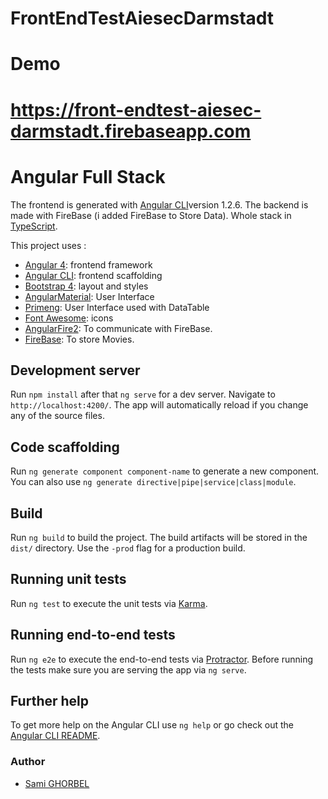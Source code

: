 # FrontEndTestAiesecDarmstadt

# Demo 
# https://front-endtest-aiesec-darmstadt.firebaseapp.com


# Angular Full Stack
The frontend is generated with [Angular CLI](https://github.com/angular/angular-cli)version 1.2.6. The backend is made with FireBase (i added FireBase to Store Data). Whole stack in [TypeScript](https://www.typescriptlang.org).

This project uses :

* [Angular 4](https://angular.io): frontend framework
* [Angular CLI](https://cli.angular.io): frontend scaffolding
* [Bootstrap 4](http://www.getbootstrap.com): layout and styles
* [AngularMaterial](https://material.angular.io): User Interface
* [Primeng](https://www.primefaces.org/primeng/#/): User Interface used with DataTable 
* [Font Awesome](http://fontawesome.io): icons
* [AngularFire2](https://github.com/angular/angularfire2): To communicate with FireBase.
* [FireBase](https://firebase.google.com):  To store Movies.


## Development server

Run `npm install`  after that `ng serve` for a dev server. Navigate to `http://localhost:4200/`. The app will automatically reload if you change any of the source files.

## Code scaffolding

Run `ng generate component component-name` to generate a new component. You can also use `ng generate directive|pipe|service|class|module`.

## Build

Run `ng build` to build the project. The build artifacts will be stored in the `dist/` directory. Use the `-prod` flag for a production build.

## Running unit tests

Run `ng test` to execute the unit tests via [Karma](https://karma-runner.github.io).

## Running end-to-end tests

Run `ng e2e` to execute the end-to-end tests via [Protractor](http://www.protractortest.org/).
Before running the tests make sure you are serving the app via `ng serve`.

## Further help

To get more help on the Angular CLI use `ng help` or go check out the [Angular CLI README](https://github.com/angular/angular-cli/blob/master/README.md).

### Author
* [Sami GHORBEL](https://github.com/sami93)
